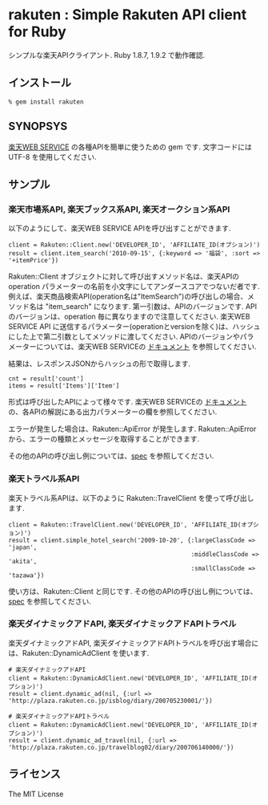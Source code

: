 # rakuten : Simple Rakuten API client for Ruby

シンプルな楽天APIクライアント.
Ruby 1.8.7, 1.9.2 で動作確認.

## インストール

    % gem install rakuten

## SYNOPSYS

[楽天WEB SERVICE](http://webservice.rakuten.co.jp/) の各種APIを簡単に使うための gem です.
文字コードには UTF-8 を使用してください.

## サンプル

### 楽天市場系API, 楽天ブックス系API, 楽天オークション系API

以下のようにして、楽天WEB SERVICE APIを呼び出すことができます.

    client = Rakuten::Client.new('DEVELOPER_ID', 'AFFILIATE_ID(オプション)')
    result = client.item_search('2010-09-15', {:keyword => '福袋', :sort => '+itemPrice'})

Rakuten::Client オブジェクトに対して呼び出すメソッド名は、楽天APIの operation パラメーターの名前を小文字にしてアンダースコアでつないだ者です.
例えば、楽天商品検索API(operation名は"ItemSearch")の呼び出しの場合、メソッド名は "item_search" になります.
第一引数は、APIのバージョンです. APIのバージョンは、operation 毎に異なりますので注意してください.
楽天WEB SERVICE API に送信するパラメーター(operationとversionを除く)は、ハッシュにした上で第二引数としてメソッドに渡してください.
APIのバージョンやパラメーターについては、楽天WEB SERVICEの [ドキュメント](http://webservice.rakuten.co.jp/) を参照してください.

結果は、レスポンスJSONからハッシュの形で取得します. 

    cnt = result['count']
    items = result['Items']['Item']

形式は呼び出したAPIによって様々です. 楽天WEB SERVICEの [ドキュメント](http://webservice.rakuten.co.jp/) の、各APIの解説にある出力パラメーターの欄を参照してください.

エラーが発生した場合は、Rakuten::ApiError が発生します.
Rakuten::ApiError から、エラーの種類とメッセージを取得することができます.

その他のAPIの呼び出し例については、[spec](https://github.com/xanagi/rakuten/blob/master/spec/rakuten_spec.rb) を参照してください.

### 楽天トラベル系API

楽天トラベル系APIは、以下のように Rakuten::TravelClient を使って呼び出します.

    client = Rakuten::TravelClient.new('DEVELOPER_ID', 'AFFILIATE_ID(オプション)')
    result = client.simple_hotel_search('2009-10-20', {:largeClassCode => 'japan', 
                                                       :middleClassCode => 'akita', 
                                                       :smallClassCode => 'tazawa'})
使い方は、Rakuten::Client と同じです.
その他のAPIの呼び出し例については、[spec](https://github.com/xanagi/rakuten/blob/master/spec/rakuten_travel_spec.rb) を参照してください.

### 楽天ダイナミックアドAPI, 楽天ダイナミックアドAPIトラベル

楽天ダイナミックアドAPI, 楽天ダイナミックアドAPIトラベルを呼び出す場合には、Rakuten::DynamicAdClient を使います.

    # 楽天ダイナミックアドAPI
    client = Rakuten::DynamicAdClient.new('DEVELOPER_ID', 'AFFILIATE_ID(オプション)')
    result = client.dynamic_ad(nil, {:url => 'http://plaza.rakuten.co.jp/isblog/diary/200705230001/'})

    # 楽天ダイナミックアドAPIトラベル
    client = Rakuten::DynamicAdClient.new('DEVELOPER_ID', 'AFFILIATE_ID(オプション)')
    result = client.dynamic_ad_travel(nil, {:url => 'http://plaza.rakuten.co.jp/travelblog02/diary/200706140000/'})


## ライセンス

The MIT License